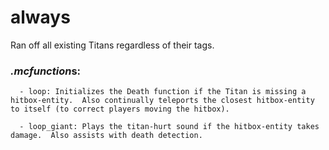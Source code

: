 # always
Ran off all existing Titans regardless of their tags.

### *.mcfunction*s:
      - loop: Initializes the Death function if the Titan is missing a hitbox-entity.  Also continually teleports the closest hitbox-entity to itself (to correct players moving the hitbox).
    
      - loop_giant: Plays the titan-hurt sound if the hitbox-entity takes damage.  Also assists with death detection.
